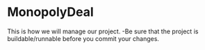 MonopolyDeal
============
This is how we will manage our project.
-Be sure that the project is buildable/runnable before you commit your changes.
